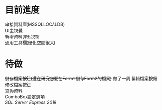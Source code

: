 # 目前進度
串接資料庫(MSSQLLOCALDB)  
UI主視覺  
新增資料彈出視窗  
通用工具欄(優化空間很大)  
# 待做
~~儲存檔案按鈕(還在研究怎麼在Form1 儲存Form2的檔案)~~ 做了一周
編輯檔案按鈕  
修改檔案按鈕  
查詢資料  
ComboBox設定選項  
_SQL Server Express 2019_
